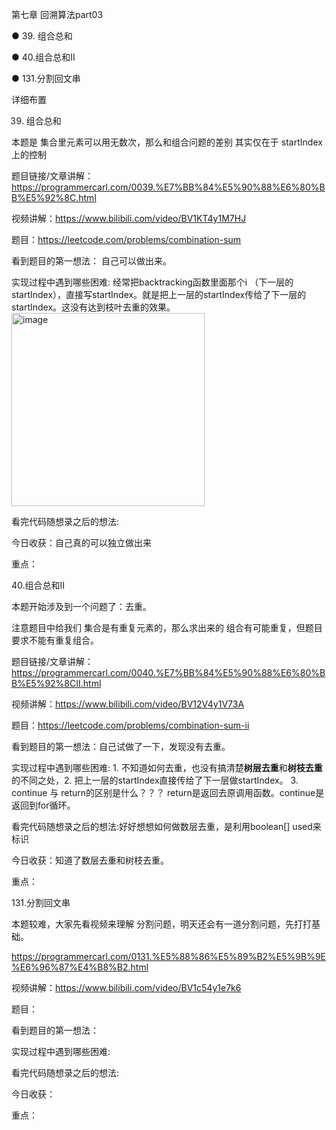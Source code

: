 第七章 回溯算法part03

● 39. 组合总和

● 40.组合总和II

● 131.分割回文串

 详细布置 

 39. 组合总和 

本题是 集合里元素可以用无数次，那么和组合问题的差别 其实仅在于 startIndex上的控制

题目链接/文章讲解：https://programmercarl.com/0039.%E7%BB%84%E5%90%88%E6%80%BB%E5%92%8C.html 

视频讲解：https://www.bilibili.com/video/BV1KT4y1M7HJ  

题目：https://leetcode.com/problems/combination-sum

看到题目的第一想法： 自己可以做出来。

实现过程中遇到哪些困难: 经常把backtracking函数里面那个i （下一层的startIndex），直接写startIndex。就是把上一层的startIndex传给了下一层的startIndex。这没有达到枝叶去重的效果。
<img width="309" alt="image" src="https://user-images.githubusercontent.com/87255377/227926240-90dd1840-0c76-4574-9457-0c2e20ee99cd.png">


看完代码随想录之后的想法:

今日收获：自己真的可以独立做出来

重点：

 40.组合总和II 

本题开始涉及到一个问题了：去重。

注意题目中给我们 集合是有重复元素的，那么求出来的 组合有可能重复，但题目要求不能有重复组合。 

题目链接/文章讲解：https://programmercarl.com/0040.%E7%BB%84%E5%90%88%E6%80%BB%E5%92%8CII.html   

视频讲解：https://www.bilibili.com/video/BV12V4y1V73A

题目：https://leetcode.com/problems/combination-sum-ii

看到题目的第一想法：自己试做了一下，发现没有去重。

实现过程中遇到哪些困难: 1. 不知道如何去重，也没有搞清楚**树层去重**和**树枝去重**的不同之处，2. 把上一层的startIndex直接传给了下一层做startIndex。 3. continue 与 return的区别是什么？？？ return是返回去原调用函数。continue是返回到for循环。

看完代码随想录之后的想法:好好想想如何做数层去重，是利用boolean[] used来标识

今日收获：知道了数层去重和树枝去重。

重点：

 131.分割回文串  

本题较难，大家先看视频来理解 分割问题，明天还会有一道分割问题，先打打基础。 

https://programmercarl.com/0131.%E5%88%86%E5%89%B2%E5%9B%9E%E6%96%87%E4%B8%B2.html  

视频讲解：https://www.bilibili.com/video/BV1c54y1e7k6  

题目：

看到题目的第一想法：

实现过程中遇到哪些困难: 

看完代码随想录之后的想法:

今日收获：

重点：
